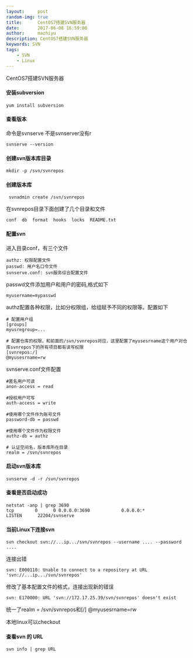 ```yaml
---
layout:     post
random-img: true
title:      CentOS7搭建SVN服务器
date:       2017-06-08 16:59:00
author:     mazhiyu
description: CentOS7搭建SVN服务器
keywords: SVN
tags:
    - SVN
    - Linux
---
```


CentOS7搭建SVN服务器

####  安装subversion

```
yum install subversion
```

####  查看版本

命令是svnserve 不是svnserver没有r

```
svnserve --version
```

#### 创建svn版本库目录

```
mkdir -p /svn/svnrepos
```

#### 创建版本库

```
 svnadmin create /svn/svnrepos
```

在svnrepos目录下面创建了几个目录和文件

```
conf  db  format  hooks  locks  README.txt
```

#### 配置svn

进入目录conf，有三个文件 

```
authz: 权限配置文件
passwd: 用户名口令文件
svnserve.conf: svn服务综合配置文件
```

passwd文件添加用户和用户的密码,格式如下

```
myusername=mypasswd
```

authz配置各种权限，比如分权限组，给组赋予不同的权限等。配置如下

```
# 配置用户组
[groups]
myusregroup=...

# 配置仓库的权限，和前面的/svn/svnrepos对应，这里配置了myusesrname这个用户对仓库svnrepos下的所有项目都有读写权限
[svnrepos:/]
@myusesrname=rw
```

svnserve.conf文件配置

```
#匿名用户可读
anon-access = read 

#授权用户可写
auth-access = write 

#使用哪个文件作为账号文件
password-db = passwd 

#使用哪个文件作为权限文件
authz-db = authz 

# 认证空间名，版本库所在目录
realm = /svn/svnrepos 
```


#### 启动svn版本库

```
svnserve -d -r /svn/svnrepos
```
#### 查看是否启动成功

```
netstat -anp | grep 3690
tcp        0      0 0.0.0.0:3690            0.0.0.0:*               LISTEN      22204/svnserve
```

#### 当前Linux下连接svn

```
svn checkout svn://...ip.../svn/svnrepos --username .... --password ....
```

连接出错

```
svn: E000110: Unable to connect to a repository at URL 'svn://...ip.../svn/svnrepos'
```

修改了基本配置文件的格式，连接出现新的错误

```
svn: E170000: URL 'svn://172.17.25.39/svn/svnrepos' doesn't exist
```

统一了realm = /svn/svnrepos和[/] @myusesrname=rw

本地linux可以checkout


#### 查看svn 的 URL

```
svn info | grep URL
```

